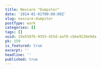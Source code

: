 ```yaml
---
title: Nexcare "Dumpster"
date: '2014-01-01T00:00:00Z'
slug: nexcare-dumpster
postType: work
categories: []
tags: []
uuid: 19a5507b-9355-455d-aaf0-cbbe9226e9da
pk: 159
is_featured: true
excerpt: ''
headline: ''
published: true
---
```


